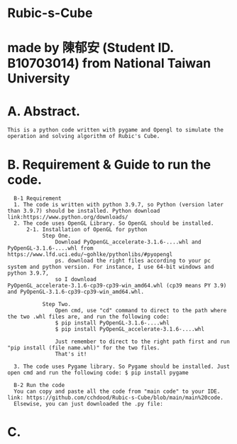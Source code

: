 # Rubic-s-Cube
# made by 陳郁安 (Student ID. B10703014) from National Taiwan University

# A. Abstract.
    This is a python code written with pygame and Opengl to simulate the operation and solving algorithm of Rubic's Cube.

# B. Requirement & Guide to run the code.
      B-1 Requirement
      1. The code is written with python 3.9.7, so Python (version later than 3.9.7) should be installed. Python download link:https://www.python.org/downloads/
      2. The code uses OpenGL Library. So OpenGL should be installed.
          2-1. Installation of OpenGL for python
               Step One. 
                   Download PyOpenGL_accelerate‑3.1.6‑....whl and PyOpenGL‑3.1.6‑....whl from https://www.lfd.uci.edu/~gohlke/pythonlibs/#pyopengl
                   ps. download the right files according to your pc system and python version. For instance, I use 64-bit windows and python 3.9.7,
                   so I download PyOpenGL_accelerate‑3.1.6‑cp39‑cp39‑win_amd64.whl (cp39 means PY 3.9) and PyOpenGL‑3.1.6‑cp39‑cp39‑win_amd64.whl.
                 
               Step Two. 
                   Open cmd, use "cd" command to direct to the path where the two .whl files are, and run the following code:
                   $ pip install PyOpenGL-3.1.6-....whl
                   $ pip install PyOpenGL_accelerate-3.1.6-....whl
                 
                   Just remember to direct to the right path first and run "pip install (file name.whl)" for the two files.
                   That's it!
                 
      3. The code uses Pygame library. So Pygame should be installed. Just open cmd and run the following code: $ pip install pygame
      
      B-2 Run the code
      You can copy and paste all the code from "main code" to your IDE. link: https://github.com/cchdood/Rubic-s-Cube/blob/main/main%20code.
      Elsewise, you can just downloaded the .py file: 
      

# C.
